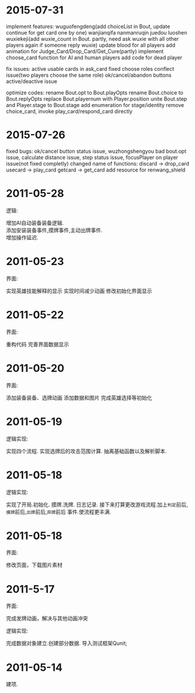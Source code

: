 2015-07-31
============
implement features:
wuguofengdeng(add choiceList in Bout, update continue for get card one by one)
wanjianqifa
nanmanruqin
juedou
luoshen
wuxiekeji(add wuxie_count in Bout. partly, need ask wuxie with all other players again if someone reply wuxie)
update blood for all players
add animation for Judge_Card/Drop_Card/Get_Cure(partly)
implement choose_card function for AI and human players
add code for dead player

fix issues:
active usable cards in ask_card
fixed choose roles conflect issue(two players choose the same role)
ok/cancel/abandon buttons active/deactive issue

optimize codes:
rename Bout.opt to Bout.playOpts
rename Bout.choice to Bout.replyOpts
replace Bout.playernum with Player.position
unite Bout.step and Player.stage to Bout.stage
add enumeration for stage/identity
remove choice_card, invoke play_card/respond_card directly

2015-07-26
============

fixed bugs:
ok/cancel button status issue,
wuzhongshengyou bad bout.opt issue,
calculate distance issue,
step status issue,
focusPlayer on player issue(not fixed completly)
changed name of functions:
discard -> drop_card
usecard -> play_card
getcard -> get_card
add resource for renwang_shield

2011-05-28
============

逻辑:

  增加AI自动装备装备逻辑.  
  添加安装装备事件,摸牌事件,主动出牌事件.  
  增加操作延迟.

2011-05-23
============

界面:

  实现英雄技能解释的显示
  实现时间减少动画
  修改初始化界面显示


2011-05-22
============

界面:

  重构代码
  完善界面数据显示


2011-05-20
============

界面:

  添加装备装备、选牌动画
  添加数据和图片
  完成英雄选择等初始化

2011-05-19
============

逻辑实现:

  实现四个流程.
  实现选牌后的攻击范围计算.
  抽离基础函数以及解析脚本.

2011-05-18
============

逻辑实现:

  实现了开局.初始化.
  摸牌.洗牌.
  日志记录.
  接下来打算更改游戏流程.加上`判定`前后,`摸牌`前后,`出牌`前后,`弃牌`前后 事件.使流程更丰满.

2011-05-18
============

界面:

  修改页面，下载图片素材

2011-5-17
============

界面:

  完成发牌动画，解决与其他动画冲突

逻辑实现:

  完成数据对象建立.创建部分数据.
  导入测试框架Qunit;

2011-05-14
============

建项.
